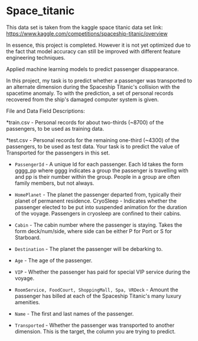 # Space_titanic

This data set is taken from the kaggle space titanic data set link: https://www.kaggle.com/competitions/spaceship-titanic/overview

In essence, this project is completed. However it is not yet optimized due to the fact that model accuracy can still be improved with different feature engineering techniques.

Applied machine learning models to predict passenger disappearance.

In this project, my task is to predict whether a passenger was transported to an alternate dimension during the Spaceship Titanic's collision with the spacetime anomaly. To with the prediction, a set of personal records recovered from the ship's damaged computer system is given.

File and Data Field Descriptions:

*train.csv - Personal records for about two-thirds (~8700) of the passengers, to be used as training data.

*test.csv - Personal records for the remaining one-third (~4300) of the passengers, to be used as test data. Your task is to predict the value of Transported for the passengers in this set.

* `PassengerId` - A unique Id for each passenger. Each Id takes the form gggg_pp where gggg indicates a group the passenger is travelling with and pp is their number within the group. People in a group are often family members, but not always.
 
* `HomePlanet` - The planet the passenger departed from, typically their planet of permanent residence.
CryoSleep - Indicates whether the passenger elected to be put into suspended animation for the duration of the voyage. Passengers in cryosleep are confined to their cabins.

* `Cabin` - The cabin number where the passenger is staying. Takes the form deck/num/side, where side can be either P for Port or S for Starboard.

* `Destination` - The planet the passenger will be debarking to.

* `Age` - The age of the passenger.

* `VIP` - Whether the passenger has paid for special VIP service during the voyage.

* `RoomService, FoodCourt, ShoppingMall, Spa, VRDeck` - Amount the passenger has billed at each of the Spaceship Titanic's many luxury amenities.

* `Name` - The first and last names of the passenger.

* `Transported` - Whether the passenger was transported to another dimension. This is the target, the column you are trying to predict.



